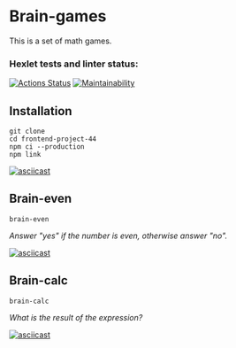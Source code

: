 # Brain-games

This is a set of math games.

### Hexlet tests and linter status:

[![Actions Status](https://github.com/yuriy-shulga/frontend-project-44/actions/workflows/hexlet-check.yml/badge.svg)](https://github.com/yuriy-shulga/frontend-project-44/actions)
[![Maintainability](https://api.codeclimate.com/v1/badges/195edfa15f643b0eb80a/maintainability)](https://codeclimate.com/github/yuriy-shulga/frontend-project-44/maintainability)

## Installation

```
git clone
cd frontend-project-44
npm ci --production
npm link
```

[![asciicast](https://asciinema.org/a/6o29WGbSiaRM8vX17o4BQgMUz.svg)](https://asciinema.org/a/6o29WGbSiaRM8vX17o4BQgMUz)

## Brain-even

```
brain-even
```

_Answer "yes" if the number is even, otherwise answer "no"._

[![asciicast](https://asciinema.org/a/hFo1mKPM7jOnbhy0bMEIf3mTu.svg)](https://asciinema.org/a/hFo1mKPM7jOnbhy0bMEIf3mTu)

## Brain-calc

```
brain-calc
```

_What is the result of the expression?_

[![asciicast](hhttps://asciinema.org/a/uqo3aW5q4E22c7DVJYUNqXjsd.svg)](https://asciinema.org/a/uqo3aW5q4E22c7DVJYUNqXjsd)
